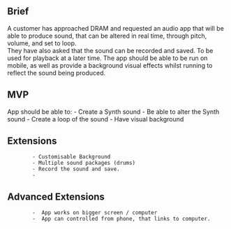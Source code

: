 Brief
--------------

A customer has approached DRAM and requested an audio app that will be able to produce sound, that can be altered in real time, through pitch, volume, and set to loop.  
They have also asked that the sound can be recorded and saved.  To be used for playback at a later time.
The app should be able to be run on mobile, as well as provide a background visual effects whilst running to reflect the sound being produced. 


MVP 
---------------

App should be able to:
            - Create a Synth sound 
            - Be able to alter the Synth sound
            - Create a loop of the sound 
            - Have visual background

            
Extensions
---------------

            - Customisable Background
            - Multiple sound packages (drums)
            - Record the sound and save.
            - 

Advanced Extensions
---------------

            -  App works on bigger screen / computer
            -  App can controlled from phone, that links to computer.

